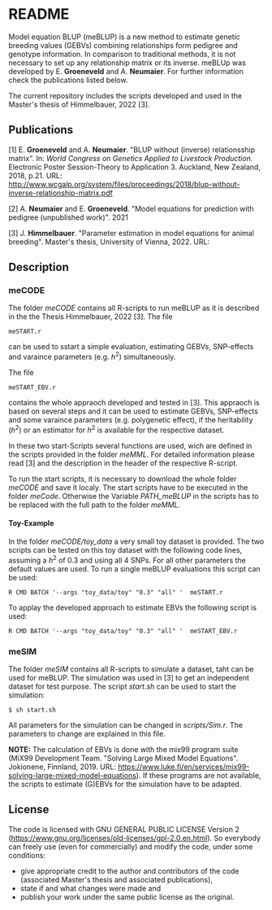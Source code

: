 # README #

Model equation BLUP (meBLUP) is a new method to estimate genetic breeding values (GEBVs) combining relationships form pedigree and genotype information. In comparison to traditional methods, it is not necessary to set up any relationship matrix or its inverse. meBLUp was developed by E. **Groeneveld** and A. **Neumaier**. For further information check the publications listed below.

The current repository includes the scripts developed and used in the Master's thesis of Himmelbauer, 2022 [3].

## Publications

[1] E. **Groeneveld** and A. **Neumaier**. "BLUP without (inverse) relationsship matrix". In: *World Congress on Genetics Applied to Livestock Production.* Electronic Poster Session-Theory to Application 3. Auckland, New Zealand, 2018, p.21. URL: http://www.wcgalp.org/system/files/proceedings/2018/blup-without-inverse-relationship-matrix.pdf 

[2] A. **Neumaier** and E. **Groeneveld**. "Model equations for prediction with pedigree (unpublished work)". 2021

[3] J. **Himmelbauer**. "Parameter estimation in model equations for animal breeding". Master's thesis, University of Vienna, 2022. URL: 

## Description

### meCODE
The folder *meCODE* contains all R-scripts to run meBLUP as it is described in the the Thesis Himmelbauer, 2022 [3]. 
The file 

    meSTART.r

can be used to sstart a simple evaluation, estimating GEBVs, SNP-effects and varaince parameters (e.g. $h^2$) simultaneously. 

The file 

    meSTART_EBV.r

contains the whole appraoch developed and tested in [3]. This appraoch is based on several steps and it can be used to estimate GEBVs, SNP-effects and some varaince parameters (e.g. polygenetic effect), if the heritability ($h^2$) or an estimator for $h^2$ is available for the respective dataset.

In these two start-Scripts several functions are used, wich are defined in the scripts provided in the folder *meMML*. For detailed information please read [3] and the description in the header of the respective R-script. 

To run the start scripts, it is necessary to download the whole folder *meCODE* and save it localy. The start scripts have to be executed in the folder *meCode*. Otherwise the Variable *PATH_meBLUP* in the scripts has to be replaced with the full path to the folder *meMML*.

#### Toy-Example
In the folder *meCODE/toy_data* a very small toy dataset is provided. The two scripts can be tested on this toy dataset with the following code lines, assuming a $h^2$ of 0.3 and using all 4 SNPs. For all other parameters the default values are used. To run a single meBLUP evaluations this script can be used:
    
    R CMD BATCH '--args "toy_data/toy" "0.3" "all" '  meSTART.r

To applay the developed approach to estimate EBVs the following script is used:

    R CMD BATCH '--args "toy_data/toy" "0.3" "all" '  meSTART_EBV.r

### meSIM
The folder *meSIM* contains all R-scripts to simulate a dataset, taht can be used for meBLUP. The simulation was used in [3] to get an independent dataset for test purpose. The script *start.sh* can be used to start the simulation:

    $ sh start.sh

All parameters for the simulation can be changed in *scripts/Sim.r*. The parameters to change are explained in this file.

**NOTE:** The calculation of EBVs is done with the mix99 program suite (MiX99 Development Team. "Solving Large Mixed Model Equations". Jokionene, Finnland, 2019. URL: https://www.luke.fi/en/services/mix99-solving-large-mixed-model-equations). If these programs are not available, the scripts to estimate (G)EBVs for the simulation have to be adapted.  

## License
The code is licensed with GNU GENERAL PUBLIC LICENSE Version 2 (https://www.gnu.org/licenses/old-licenses/gpl-2.0.en.html). So everybody can freely use (even for commercially) and modify the code, under some conditions:
*   give appropriate credit to the author and contributors of the code (associated Master's thesis and associated publications),
*   state if and what changes were made and 
*   publish your work under the same public license as the original.
